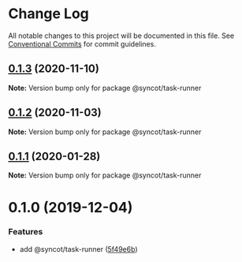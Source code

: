 # Change Log

All notable changes to this project will be documented in this file.
See [Conventional Commits](https://conventionalcommits.org) for commit guidelines.

## [0.1.3](https://github.com/SyncOT/SyncOT/compare/@syncot/task-runner@0.1.2...@syncot/task-runner@0.1.3) (2020-11-10)

**Note:** Version bump only for package @syncot/task-runner





## [0.1.2](https://github.com/SyncOT/SyncOT/compare/@syncot/task-runner@0.1.1...@syncot/task-runner@0.1.2) (2020-11-03)

**Note:** Version bump only for package @syncot/task-runner





## [0.1.1](https://github.com/SyncOT/SyncOT/compare/@syncot/task-runner@0.1.0...@syncot/task-runner@0.1.1) (2020-01-28)

**Note:** Version bump only for package @syncot/task-runner





# 0.1.0 (2019-12-04)


### Features

* add @syncot/task-runner ([5f49e6b](https://github.com/SyncOT/SyncOT/commit/5f49e6b896070016694f061045e1f3694c387be0))
